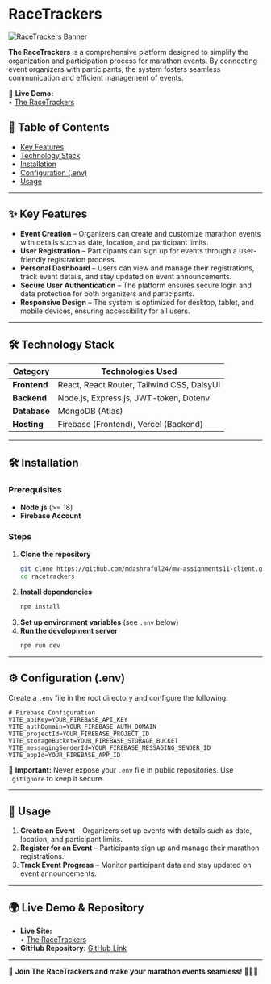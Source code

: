 # RaceTrackers

![RaceTrackers Banner](https://i.ibb.co.com/rWhHRQL/Screenshot-30.png)

**The RaceTrackers** is a comprehensive platform designed to simplify the organization and participation process for marathon events. By connecting event organizers with participants, the system fosters seamless communication and efficient management of events.

🚀 **Live Demo:**  
• [The RaceTrackers](https://marathonproject-2a4f2.web.app/)  

## 📖 Table of Contents

- [Key Features](#key-features)
- [Technology Stack](#technology-stack)
- [Installation](#installation)
- [Configuration (.env)](#configuration-env)
- [Usage](#usage)

---

## ✨ Key Features

- **Event Creation** – Organizers can create and customize marathon events with details such as date, location, and participant limits.
- **User Registration** – Participants can sign up for events through a user-friendly registration process.
- **Personal Dashboard** – Users can view and manage their registrations, track event details, and stay updated on event announcements.
- **Secure User Authentication** – The platform ensures secure login and data protection for both organizers and participants.
- **Responsive Design** – The system is optimized for desktop, tablet, and mobile devices, ensuring accessibility for all users.

---

## 🛠️ Technology Stack

| Category           | Technologies Used                                         |
| ------------------ | --------------------------------------------------------- |
| **Frontend**       | React, React Router, Tailwind CSS, DaisyUI               |
| **Backend**        | Node.js, Express.js, JWT-token, Dotenv                                  |
| **Database**       | MongoDB (Atlas)                                       |
| **Hosting**        | Firebase (Frontend), Vercel (Backend)                                         |

---

## 🛠 Installation

### Prerequisites

- **Node.js** (>= 18)
- **Firebase Account**

### Steps

1. **Clone the repository**
   ```sh
   git clone https://github.com/mdashraful24/mw-assignments11-client.git
   cd racetrackers
   ```
2. **Install dependencies**
   ```sh
   npm install
   ```
3. **Set up environment variables** (see `.env` below)
4. **Run the development server**
   ```sh
   npm run dev
   ```

---

## ⚙️ Configuration (.env)

Create a `.env` file in the root directory and configure the following:

```env
# Firebase Configuration
VITE_apiKey=YOUR_FIREBASE_API_KEY
VITE_authDomain=YOUR_FIREBASE_AUTH_DOMAIN
VITE_projectId=YOUR_FIREBASE_PROJECT_ID
VITE_storageBucket=YOUR_FIREBASE_STORAGE_BUCKET
VITE_messagingSenderId=YOUR_FIREBASE_MESSAGING_SENDER_ID
VITE_appId=YOUR_FIREBASE_APP_ID
```

🚨 **Important:** Never expose your `.env` file in public repositories. Use `.gitignore` to keep it secure.

---

## 🚀 Usage

1. **Create an Event** – Organizers set up events with details such as date, location, and participant limits.
2. **Register for an Event** – Participants sign up and manage their marathon registrations.
3. **Track Event Progress** – Monitor participant data and stay updated on event announcements.

---

## 🌍 Live Demo & Repository

- **Live Site:**  
  • [The RaceTrackers](https://your-live-site.com/)  
- **GitHub Repository:** [GitHub Link](https://github.com/yourusername/racetrackers)

---

🚀 **Join The RaceTrackers and make your marathon events seamless!** 🏃‍♂️🏁

